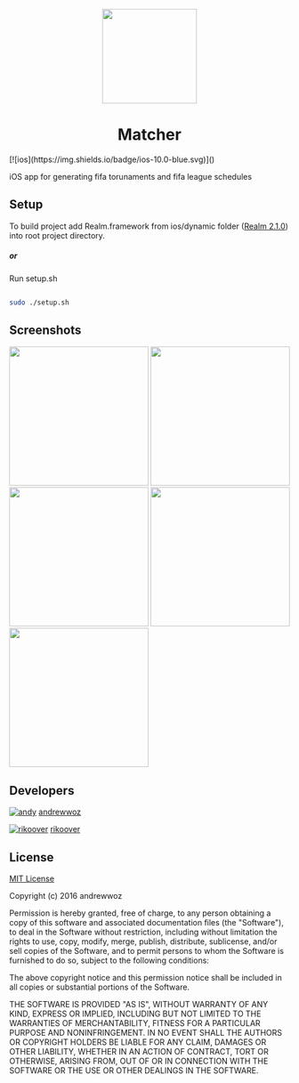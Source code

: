 <p align="center">
  <img src="https://github.com/andrewwoz/Matcher-iOS-app/blob/master/Fifa_competitions/Assets.xcassets/AppIcon.appiconset/iTunesArtwork%402x.png" width="170" align="middle">
  <h1 align="middle">Matcher</h1>
</p>
[![ios](https://img.shields.io/badge/ios-10.0-blue.svg)]()

iOS app for generating fifa torunaments and fifa league schedules

## Setup
To build project add Realm.framework from ios/dynamic folder ([Realm 2.1.0](https://static.realm.io/downloads/objc/realm-objc-2.1.0.zip)) into root project directory.

##### or

Run setup.sh
```bash

sudo ./setup.sh

```

## Screenshots

<img src="https://github.com/andrewwoz/Matcher-iOS-app/blob/master/screenshots/competitions.png" width="250">
<img src="https://github.com/andrewwoz/Matcher-iOS-app/blob/master/screenshots/list.png" width="250">
<img src="https://github.com/andrewwoz/Matcher-iOS-app/blob/master/screenshots/matches.png" width="250">
<img src="https://github.com/andrewwoz/Matcher-iOS-app/blob/master/screenshots/player.png" width="250">
<img src="https://github.com/andrewwoz/Matcher-iOS-app/blob/master/screenshots/table.png" width="250">

## Developers


[![andy](https://avatars1.githubusercontent.com/u/6348345?v=3&s=56)](https://github.com/andrewwoz) [andrewwoz](https://github.com/andrewwoz)

[![rikoover](https://avatars3.githubusercontent.com/u/10188785?v=3&s=56)](https://github.com/riko105) [rikoover](https://github.com/riko105)


## License

[MIT License](http://opensource.org/licenses/MIT)

Copyright (c) 2016 andrewwoz

Permission is hereby granted, free of charge, to any person obtaining a copy
of this software and associated documentation files (the "Software"), to deal
in the Software without restriction, including without limitation the rights
to use, copy, modify, merge, publish, distribute, sublicense, and/or sell
copies of the Software, and to permit persons to whom the Software is
furnished to do so, subject to the following conditions:

The above copyright notice and this permission notice shall be included in all
copies or substantial portions of the Software.

THE SOFTWARE IS PROVIDED "AS IS", WITHOUT WARRANTY OF ANY KIND, EXPRESS OR
IMPLIED, INCLUDING BUT NOT LIMITED TO THE WARRANTIES OF MERCHANTABILITY,
FITNESS FOR A PARTICULAR PURPOSE AND NONINFRINGEMENT. IN NO EVENT SHALL THE
AUTHORS OR COPYRIGHT HOLDERS BE LIABLE FOR ANY CLAIM, DAMAGES OR OTHER
LIABILITY, WHETHER IN AN ACTION OF CONTRACT, TORT OR OTHERWISE, ARISING FROM,
OUT OF OR IN CONNECTION WITH THE SOFTWARE OR THE USE OR OTHER DEALINGS IN THE
SOFTWARE.
